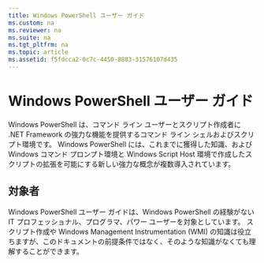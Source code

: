 ```yaml
---
title: Windows PowerShell ユーザー ガイド
ms.custom: na
ms.reviewer: na
ms.suite: na
ms.tgt_pltfrm: na
ms.topic: article
ms.assetid: f5fdcca2-0c7c-4450-8883-31576107d435
---
```

# Windows PowerShell ユーザー ガイド
Windows PowerShell は、コマンド ライン ユーザーとスクリプト作成者に .NET Framework の強力な機能を提供するコマンド ライン シェルおよびスクリプト環境です。 Windows PowerShell には、これまでに獲得した知識、および Windows コマンド プロンプト環境と Windows Script Host 環境で作成したスクリプトの拡張を可能にする新しい強力な概念が複数導入されています。

## 対象者
Windows PowerShell ユーザー ガイドは、Windows PowerShell の経験がない IT プロフェッショナル、プログラマ、パワー ユーザーを対象としています。 スクリプト作成や Windows Management Instrumentation (WMI) の知識は役立ちますが、このドキュメントの前提条件ではなく、そのような知識がなくても理解することができます。



<!--HONumber=Apr16_HO1-->



